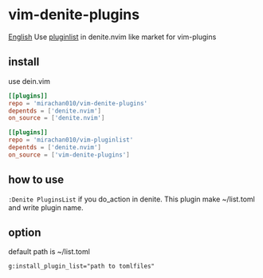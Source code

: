 # vim-denite-plugins
[English](./README.md)
Use [pluginlist](https://github.com/mirachan010/vim-pluginlist) in denite.nvim
like market for vim-plugins

## install
use dein.vim
```toml
[[plugins]]
repo = 'mirachan010/vim-denite-plugins'
depentds = ['denite.nvim']
on_source = ['denite.nvim']

[[plugins]]
repo = 'mirachan010/vim-pluginlist'
depentds = ['denite.nvim']
on_source = ['vim-denite-plugins']
```

## how to use
`:Denite PluginsList`
if you do_action in denite.
This plugin make ~/list.toml and write plugin name.

## option
default path is ~/list.toml
```
g:install_plugin_list="path to tomlfiles"
```

